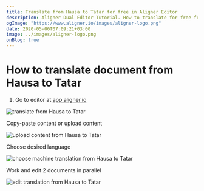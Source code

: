 ```yaml
---
title: Translate from Hausa to Tatar for free in Aligner Editor
description: Aligner Dual Editor Tutorial. How to translate for free from Hausa to Tatar. Aligner is multilingual document management platform. 
ogImage: "https://www.aligner.io/images/aligner-logo.png"
date: 2020-05-06T07:09:21+03:00
image: ../images/aligner-logo.png
onBlog: true
---
```


# How to translate document from Hausa to Tatar

1. Go to editor at [app.aligner.io](https://app.aligner.io "Aligner App web page")

![translate from Hausa to Tatar](../aligner-blank-editor.png "translate from Hausa to Tatar")

Copy-paste content or upload content

![upload content from Hausa to Tatar](../aligner-uploaded-document.png "upload content from Hausa to Tatar")

Choose desired language

![choose machine translation from Hausa to Tatar](../aligner-language-dropdown.png "choose machine translation from Hausa to Tatar")

Work and edit 2 documents in parallel

![edit translation from Hausa to Tatar](../aligner-double-sitded-editor.png "edit translation from Hausa to Tatar")

